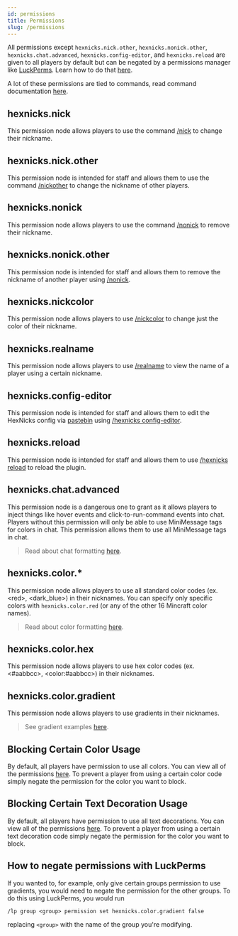 ```yaml
---
id: permissions
title: Permissions
slug: /permissions
---
```


All permissions except `hexnicks.nick.other`, `hexnicks.nonick.other`, `hexnicks.chat.advanced`, 
`hexnicks.config-editor`, and `hexnicks.reload` are given to all players by default but can be negated by a permissions 
manager like [LuckPerms](https://luckperms.net/). Learn how to do that [here](#how-to-negate-permissions-with-LuckPerms).

A lot of these permissions are tied to commands, read command documentation [here](https://hexnicks.majek.dev/commands).

## hexnicks.nick

This permission node allows players to use the command [/nick](https://hexnicks.majek.dev/commands#nick) 
to change their nickname.

## hexnicks.nick.other

This permission node is intended for staff and allows them to use the command 
[/nickother](https://hexnicks.majek.dev/commands#nickother) to change the nickname of other players.

## hexnicks.nonick

This permission node allows players to use the command [/nonick](https://hexnicks.majek.dev/commands#nonick) 
to remove their nickname.

## hexnicks.nonick.other

This permission node is intended for staff and allows them to remove the nickname of another player using 
[/nonick](https://hexnicks.majek.dev/commands#nonick).

## hexnicks.nickcolor

This permission node allows players to use [/nickcolor](https://hexnicks.majek.dev/commands#nickcolor) 
to change just the color of their nickname.

## hexnicks.realname

This permission node allows players to use [/realname](https://hexnicks.majek.dev/commands#realname) 
to view the name of a player using a certain nickname.

## hexnicks.config-editor

This permission node is intended for staff and allows them to edit the HexNicks config via 
[pastebin](https://paste.majek.dev) using [/hexnicks config-editor](https://hexnicks.majek.dev/commands#hexnicks).

## hexnicks.reload

This permission node is intended for staff and allows them to use 
[/hexnicks reload](https://hexnicks.majek.dev/commands#hexnicks) to reload the plugin.

## hexnicks.chat.advanced

This permission node is a dangerous one to grant as it allows players to inject things like hover events and 
click-to-run-command events into chat. Players without this permission will only be able to use MiniMessage tags 
for colors in chat. This permission allows them to use all MiniMessage tags in chat.

> Read about chat formatting [here](https://hexnicks.majek.dev/chat-formatting).

## hexnicks.color.*

This permission node allows players to use all standard color codes (ex. \<red\>, \<dark_blue\>) in their nicknames. 
You can specify only specific colors with `hexnicks.color.red` (or any of the other 16 Mincraft color names).

> Read about color formatting [here](https://hexnicks.majek.dev/color-formatting).

## hexnicks.color.hex

This permission node allows players to use hex color codes (ex. \<#aabbcc\>, \<color:#aabbcc\>) in their nicknames.

## hexnicks.color.gradient

This permission node allows players to use gradients in their nicknames.

> See gradient examples [here](https://hexnicks.majek.dev/color-formatting#gradients).

## Blocking Certain Color Usage

By default, all players have permission to use all colors. You can view all of the permissions 
[here](https://github.com/MajekDev/HexNicks/blob/main/src/main/resources/plugin.yml#L62). To prevent a player from 
using a certain color code simply negate the permission for the color you want to block.

## Blocking Certain Text Decoration Usage

By default, all players have permission to use all text decorations. You can view all of the permissions
[here](https://github.com/MajekDev/HexNicks/blob/main/src/main/resources/plugin.yml#L104). To prevent a player from
using a certain text decoration code simply negate the permission for the color you want to block.

## How to negate permissions with LuckPerms

If you wanted to, for example, only give certain groups permission to use gradients, you would need to negate the 
permission for the other groups. To do this using LuckPerms, you would run
```
/lp group <group> permission set hexnicks.color.gradient false
```
replacing `<group>` with the name of the group you're modifying.
